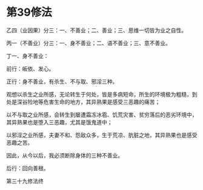 # 第39修法

乙四（业因果）分三：一、不善业；二、善业；三、思维一切皆为业之自性。

丙一（不善业）分三：一、身不善业；二、语不善业；三、意不善业。

丁一、身不善业：

前行：皈依、发心。

正行：身不善业，有杀生、不与取、邪淫三种。

观想以杀生之业所感，无论转生于何处，皆是多病短命，所生的环境极为粗糙，到处是深谷险地等危害生命的地方，其异熟果是感受三恶趣的痛苦；

以不与取之业所感，会转生到屡遭霜冻冰雹、饥荒灾害、贫穷落后的恶劣环境中，其异熟果也是堕入三恶趣，尤其是饿鬼道中；

以邪淫之业所感，夫妻不和、怨敌众多，生于荒凉、肮脏之地，其异熟果也是感受恶趣之苦。

因此，从今以后，我必须断除身体的三种不善业。

后行：回向善根。

第三十九修法终

